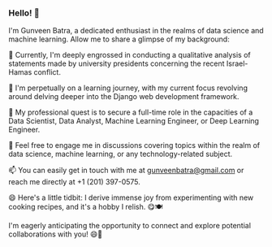 ### Hello! 👋
I'm Gunveen Batra, a dedicated enthusiast in the realms of data science and machine learning. Allow me to share a glimpse of my background:

🔭 Currently, I'm deeply engrossed in conducting a qualitative analysis of statements made by university presidents concerning the recent Israel-Hamas conflict.

🌱 I'm perpetually on a learning journey, with my current focus revolving around delving deeper into the Django web development framework.

🤔 My professional quest is to secure a full-time role in the capacities of a Data Scientist, Data Analyst, Machine Learning Engineer, or Deep Learning Engineer.

💬 Feel free to engage me in discussions covering topics within the realm of data science, machine learning, or any technology-related subject.

📫 You can easily get in touch with me at gunveenbatra@gmail.com or reach me directly at +1 (201) 397-0575.

😄 Here's a little tidbit: I derive immense joy from experimenting with new cooking recipes, and it's a hobby I relish. 😋🍽️

I'm eagerly anticipating the opportunity to connect and explore potential collaborations with you! 😄🚀
